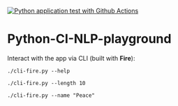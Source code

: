 [![Python application test with Github Actions](https://github.com/ArturMalkov/python-CI-NLP-playground/actions/workflows/devops.yml/badge.svg)](https://github.com/ArturMalkov/python-CI-NLP-playground/actions/workflows/devops.yml)

# Python-CI-NLP-playground

Interact with the app via CLI (built with **Fire**):

`./cli-fire.py --help`

`./cli-fire.py --length 10`

`./cli-fire.py --name "Peace"`
